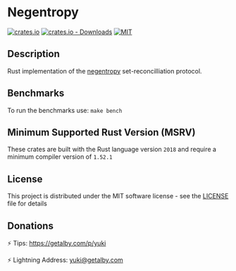 # Negentropy

[![crates.io](https://img.shields.io/crates/v/negentropy.svg)](https://crates.io/crates/negentropy)
[![crates.io - Downloads](https://img.shields.io/crates/d/negentropy)](https://crates.io/crates/negentropy)
[![MIT](https://img.shields.io/crates/l/negentropy.svg)](./LICENSE)

## Description

Rust implementation of the [negentropy](https://github.com/hoytech/negentropy) set-reconcilliation protocol.

## Benchmarks

To run the benchmarks use: `make bench`

## Minimum Supported Rust Version (MSRV)

These crates are built with the Rust language version `2018` and require a minimum compiler version of `1.52.1`

## License

This project is distributed under the MIT software license - see the [LICENSE](LICENSE) file for details

## Donations

⚡ Tips: <https://getalby.com/p/yuki>

⚡ Lightning Address: yuki@getalby.com